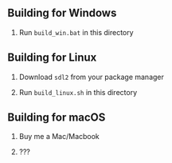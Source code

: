 ## Building for Windows

1. Run `build_win.bat` in this directory

## Building for Linux

1. Download `sdl2` from your package manager

1. Run `build_linux.sh` in this directory

## Building for macOS

1. Buy me a Mac/Macbook

1. ???
